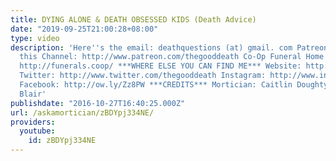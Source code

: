 ```yaml
---
title: DYING ALONE & DEATH OBSESSED KIDS (Death Advice)
date: "2019-09-25T21:00:28+08:00"
type: video
description: 'Here''s the email: deathquestions (at) gmail. com Patreon Link to Support
  this Channel: http://www.patreon.com/thegooddeath Co-Op Funeral Home in Seattle:
  http://funerals.coop/ ***WHERE ELSE YOU CAN FIND ME*** Website: http://www.orderofthegooddeath.com
  Twitter: http://www.twitter.com/thegooddeath Instagram: http://www.instagram.com/thegooddeath
  Facebook: http://ow.ly/Zz8PW ***CREDITS*** Mortician: Caitlin Doughty Editor: Landis
  Blair'
publishdate: "2016-10-27T16:40:25.000Z"
url: /askamortician/zBDYpj334NE/
providers:
  youtube:
    id: zBDYpj334NE
---
```

